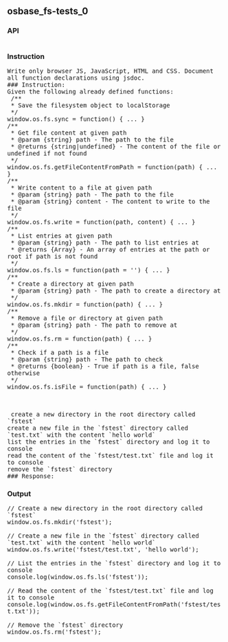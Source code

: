 ## osbase_fs-tests_0
### API
<pre style='text-wrap: wrap'></pre>
### Instruction
<pre style='text-wrap: wrap'>Write only browser JS, JavaScript, HTML and CSS. Document all function declarations using jsdoc.
### Instruction:
Given the following already defined functions:
 /**
 * Save the filesystem object to localStorage
 */
window.os.fs.sync = function() { ... }
/**
 * Get file content at given path
 * @param {string} path - The path to the file
 * @returns {string|undefined} - The content of the file or undefined if not found
 */
window.os.fs.getFileContentFromPath = function(path) { ... }
/**
 * Write content to a file at given path
 * @param {string} path - The path to the file
 * @param {string} content - The content to write to the file
 */
window.os.fs.write = function(path, content) { ... }
/**
 * List entries at given path
 * @param {string} path - The path to list entries at
 * @returns {Array} - An array of entries at the path or root if path is not found
 */
window.os.fs.ls = function(path = '') { ... }
/**
 * Create a directory at given path
 * @param {string} path - The path to create a directory at
 */
window.os.fs.mkdir = function(path) { ... }
/**
 * Remove a file or directory at given path
 * @param {string} path - The path to remove at
 */
window.os.fs.rm = function(path) { ... }
/**
 * Check if a path is a file
 * @param {string} path - The path to check
 * @returns {boolean} - True if path is a file, false otherwise
 */
window.os.fs.isFile = function(path) { ... }



 create a new directory in the root directory called `fstest`
create a new file in the `fstest` directory called `test.txt` with the content `hello world`
list the entries in the `fstest` directory and log it to console
read the content of the `fstest/test.txt` file and log it to console
remove the `fstest` directory 
### Response:
</pre>
### Output
<pre style='text-wrap: wrap'>// Create a new directory in the root directory called `fstest`
window.os.fs.mkdir('fstest');

// Create a new file in the `fstest` directory called `test.txt` with the content `hello world`
window.os.fs.write('fstest/test.txt', 'hello world');

// List the entries in the `fstest` directory and log it to console
console.log(window.os.fs.ls('fstest'));

// Read the content of the `fstest/test.txt` file and log it to console
console.log(window.os.fs.getFileContentFromPath('fstest/test.txt'));

// Remove the `fstest` directory 
window.os.fs.rm('fstest');

</pre>
